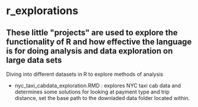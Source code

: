 # r_explorations

## These little "projects" are used to explore the functionality of R and how effective the language is for doing analysis and data exploration on large data sets

Diving into different datasets in R to explore methods of analysis
- nyc_taxi_cabdata_exploration.RMD : explores NYC taxi cab data and determines some solutions for looking at payment type and trip distance, set the base path to the downladed data folder located within.


